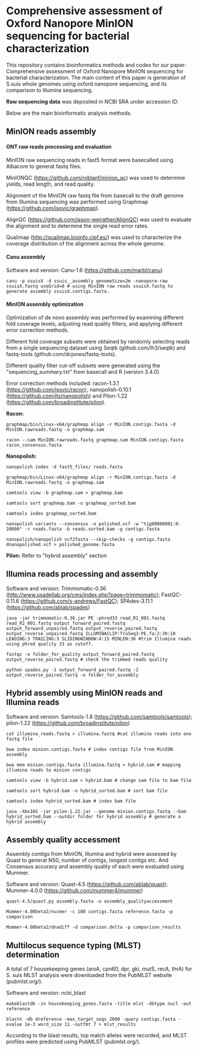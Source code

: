 # Comprehensive assessment of Oxford Nanopore MinION sequencing for bacterial characterization

This repository contains bioinformatics methods and codes for our paper: Comprehensive assessment of Oxford Nanopore MinION sequencing for bacterial characterization. The main content of this paper is generation of S.suis whole genomes using oxford nanopore sequencing, and its comparison to Illumina sequencing.
 
**Raw sequencing data** was deposited in NCBI SRA under accession ID:

Below are the main bioinformatic analysis methods.

## MinION reads assembly

#### ONT raw reads processing and evaluation

MinION raw sequencing reads in fast5 format were basecalled using Albacore to generat fastq files. 

MinIONQC (https://github.com/roblanf/minion_qc) was used to determine yields, read length, and read quality.

Alignment of the MinION raw fastq file from basecall to the draft genome from Illumina sequencing was performed using Graphmap (https://github.com/isovic/graphmap).

AlignQC (https://github.com/jason-weirather/AlignQC) was used to evaluate the alignment and to determine the single read error rates.

Qualimap (http://qualimap.bioinfo.cipf.es/) was used to characterize the coverage distribution of the alignment across the whole genome.

#### Canu assembly

Software and version: Canu-1.6 (https://github.com/marbl/canu)

```
canu -p ssuisX -d ssuis__assembly genomeSize=2m -nanopore-raw ssuisX.fastq useGrid=0 # using MinION raw reads ssuisX.fastq to generate assembly ssuisX.contigs.fasta.
```

#### MinION assembly optimization

Optimization of de novo assembly was performed by examining different fold coverage levels, adjusting read quality filters, and applying different error correction methods. 

Different fold coverage subsets were obtained by randomly selecting reads from a single sequencing dataset using Seqtk (github.com/lh3/seqtk) and fastq-tools (github.com/dcjones/fastq-tools). 

Different quality filter cut-off subsets were generated using the "sequencing_summary.txt" from basecall and R (version 3.4.0).

Error correction methods included: racon-1.3.1 (https://github.com/isovic/racon), nanopolish-0.10.1 (https://github.com/jts/nanopolish) and Pilon-1.22 (https://github.com/broadinstitute/pilon).

**Racon:**

```
graphmap/bin/Linux-x64/graphmap align -r MinION.contigs.fasta -d MinION.rawreads.fastq -o graphmap.sam 

racon --sam MinION.rawreads.fastq graphmap.sam MinION.contigs.fasta racon_consensus.fasta
```

**Nanopolish:**

```
nanopolish index -d fast5_files/ reads.fasta

graphmap/bin/Linux-x64/graphmap align -r MinION.contigs.fasta -d MinION.rawreads.fastq -o graphmap.sam 

samtools view -b graphmap.sam > graphmap.bam

samtools sort graphmap.bam -o graphmap_sorted.bam

samtools index graphmap_sorted.bam

nanopolish variants --consensus -o polished.vcf -w "tig00000001:0-20000" -r reads.fasta -b reads.sorted.bam -g contigs.fasta

nanopolish/nanopolish vcf2fasta --skip-checks -g contigs.fasta dnanopolished.vcf > polished_genome.fasta
```

**Pilon:** Refer to "hybrid assembly" section

## Illumina reads processing and assembly

Software and version: Trimmomatic-0.36 (http://www.usadellab.org/cms/index.php?page=trimmomatic);  FastQC-0.11.6 (https://github.com/s-andrews/FastQC); SPAdes-3.11.1 (https://github.com/ablab/spades)

```
java -jar trimmomatic-0.36.jar PE -phred33 read_R1_001.fastq read_R2_001.fastq output_forward_paired.fastq output_forward_unpaired.fastq output_reverse_paired.fastq output_reverse_unpaired.fastq ILLUMINACLIP:TruSeq3-PE.fa:2:30:10 LEADING:3 TRAILING:3 SLIDINGWINDOW:4:15 MINLEN:36 #trim Illumina reads using phred quality 33 as cutoff.

fastqc -o folder_for_quality output_forward_paired.fastq output_reverse_paired.fastq # check the trimmed reads quality

python spades.py -1 output_forward_paired.fastq -2 output_reverse_paired.fastq -o folder_for_assembly
```

## Hybrid assembly using MinION reads and Illumina reads

Software and version: Samtools-1.8 (https://github.com/samtools/samtools); pilon-1.22 (https://github.com/broadinstitute/pilon)

```
cat illumina_reads.fastq > illumina.fastq #cat illumina reads into one fastq file

bwa index minion.contigs.fasta # index contigs file from MinION assembly

bwa mem minion.contigs.fasta illumina.fastq > hybrid.sam # mapping illumina reads to minion contigs

samtools view -b hybrid.sam > hybrid.bam # change sam file to bam file

samtools sort hybrid.bam -o hybrid_sorted.bam # sort bam file

samtools index hybrid_sorted.bam # index bam file

java -Xmx16G -jar pilon-1.22.jar --genome minion.contigs.fastq --bam hybrid_sorted.bam --outdir folder for hybrid assembly # generate a hybrid assembly
```

## Assembly quality accessment

Assembly contigs from MinION, Illumina and hybrid were assessed by Quast to generat N50, number of contigs, longest contigs etc. And Consensus accuracy and assembly quality of each were evaluated using Mummer. 

Software and version: Quast-4.5 (https://github.com/ablab/quast); Mummer-4.0.0 (https://github.com/mummer4/mummer)

```
quast-4.5/quast.py assembly.fasta -o assembly_qualityaccessment 

Mummer-4.00beta2/nucmer -c 100 contigs.fasta reference.fasta -p comparison

Mummer-4.00beta2/dnadiff -d comparison.delta -p comparison_results 
```

## Multilocus sequence typing (MLST) determination

A total of 7 housekeeping genes (aroA, cpn60, dpr, gki, mutS, recA, thrA) for S. suis MLST analysis were downloaded from the PubMLST website (pubmlst.org/). 

Software and version: ncbi_blast

```
makeblastdb -in housekeeping_genes.fasta -title mlst -dbtype nucl -out reference

blastn -db dreference -max_target_seqs 2000 -query contigs.fasta -evalue 1e-3 word_size 11 -outfmt 7 > mlst_results
```

According to the blast results, top match alleles were recorded, and MLST profiles were predicted using PubMLST (pubmlst.org/).
